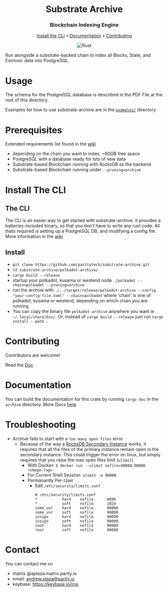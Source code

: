 <div align="center">

# Substrate Archive
### Blockchain Indexing Engine

[Install the CLI](#install-the-cli) • [Documentation](#documentation) • [Contributing](#contributing) 

![Rust](https://github.com/paritytech/substrate-archive/workflows/Rust/badge.svg)

</div>

Run alongside a substrate-backed chain to index all Blocks, State, and Extrinsic data into PostgreSQL.

# Usage
The schema for the PostgreSQL database is described in the PDF File at the root of this directory.

Examples for how to use substrate-archive are in the [`examples/`](https://github.com/paritytech/substrate-archive/tree/master/archive/examples) directory

# Prerequisites 
Extended requirements list found in the [wiki](https://github.com/paritytech/substrate-archive/wiki/)
- depending on the chain you want to index, ~60GB free space
- PostgreSQL with a database ready for lots of new data
- Substrate-based Blockchain running with RocksDB as the backend
- Substrate-based Blockchain running under `--pruning=archive`

# Install The CLI

## The CLI
The CLI is an easier way to get started with substrate-archive. It provides a batteries-included binary, so that you don't have to write any rust code. All thats required is setting up a PostgreSQL DB, and modifying a config file. More information in the [wiki](https://github.com/paritytech/substrate-archive/wiki)

## Install

- `git clone https://github.com/paritytech/substrate-archive.git`
- `cd substrate-archive/polkadot-archive/`
- `cargo build --release`
- startup your polkadot, kusama or westend node `./polkadot --chain=polkadot --pruning=archive`
- run the archive with `./../target/release/polkadot-archive --config "your-config-file.toml" --chain=polkadot` where 'chain' is one of polkadot, kusama or westend, depending on which chain you are running
- You can copy the binary file `polkadot-archive` anywhere you want ie `~/.local/share/bin/`. Or, instead of `cargo build --release` just run `cargo install --path .`

# Contributing
Contributors are welcome!

Read the [Doc](https://github.com/paritytech/substrate-archive/blob/master/CONTRIBUTING.md) 

# Documentation

You can build the documentation for this crate by running `cargo doc` in the `archive` directory.
More Docs [here]( https://github.com/paritytech/substrate-archive/wiki)

# Troubleshooting
- Archive fails to start with a `too many open files` error
  - Because of the way a [RocksDB Secondary Instance](https://github.com/facebook/rocksdb/wiki/Secondary-instance) works, it requires that all the files of the primary instance remain open in the secondary instance. This could trigger the error on linux, but simply requires that you raise the max open files limit (`ulimit`)
    - With Docker: `$ docker run --ulimit nofile=90000:90000 <image-tag>`
    - For Current Shell Session: `ulimit -a 90000`
    - Permanantly Per-User
      - Edit `/etc/security/limits.conf`
        ```
        # /etc/security/limits.conf
        *           hard    nofile      4096
        *           soft    nofile      1024
        some_usr    hard    nofile      90000
        some_usr    soft    nofile      90000
        insipx      hard    nofile      90000
        insipx      soft    nofile      90000
        root        hard    nofile      90000
        root        soft    nofile      90000
        ```
  

# Contact

You can contact me on
 - matrix @aplaza:matrix.parity.io
 - email: andrew.plaza@parity.io
 - keybase: https://keybase.io/insi

[contribution]: CONTRIBUTING.md
